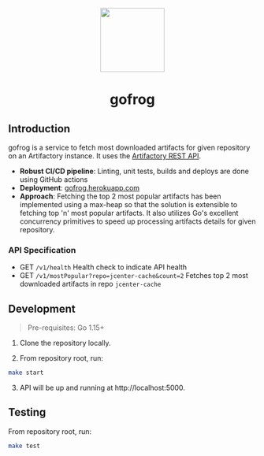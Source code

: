 <div align="center">
  <p>
    <img src="https://user-images.githubusercontent.com/4137581/95133604-3072c100-077f-11eb-9c7d-5d8951cf0454.png" height="130px"/>
  </p>
  
  <h1>gofrog</h1>
</div>

## Introduction

gofrog is a service to fetch most downloaded artifacts for given repository on an Artifactory instance. It uses the [Artifactory REST API](https://www.jfrog.com/confluence/display/JFROG/Artifactory+REST+API).

- **Robust CI/CD pipeline**: Linting, unit tests, builds and deploys are done using GitHub actions
- **Deployment**: [gofrog.herokuapp.com](gofrog.herokuapp.com)
- **Approach**: Fetching the top 2 most popular artifacts has been implemented using a max-heap so that the solution is extensible to fetching top 'n' most popular artifacts. It also utilizes Go's excellent concurrency primitives to speed up processing artifacts details for given repository.

### API Specification

- GET `/v1/health` Health check to indicate API health
- GET `/v1/mostPopular?repo=jcenter-cache&count=2` Fetches top 2 most downloaded artifacts in repo `jcenter-cache`

## Development

> Pre-requisites: Go 1.15+

1. Clone the repository locally.

2. From repository root, run:

```bash
make start
```

3. API will be up and running at http://localhost:5000.

## Testing

From repository root, run:

```bash
make test
```

